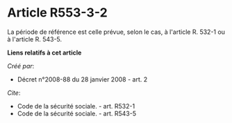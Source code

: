 # Article R553-3-2

La période de référence est celle prévue, selon le cas, à l'article R. 532-1 ou à l'article R. 543-5.

**Liens relatifs à cet article**

_Créé par_:

  - Décret n°2008-88 du 28 janvier 2008 - art. 2

_Cite_:

  - Code de la sécurité sociale. - art. R532-1
  - Code de la sécurité sociale. - art. R543-5
